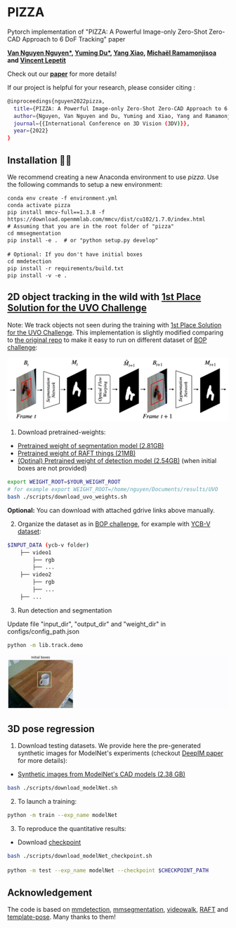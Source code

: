 # PIZZA
Pytorch implementation of "PIZZA: A Powerful Image-only Zero-Shot Zero-CAD Approach to 6 DoF Tracking" paper

**[Van Nguyen Nguyen*](https://nv-nguyen.github.io/), 
[Yuming Du*](https://dulucas.github.io/), 
[Yang Xiao](https://youngxiao13.github.io/), 
[Michaël Ramamonjisoa](https://michaelramamonjisoa.github.io/) and 
[Vincent Lepetit](https://vincentlepetit.github.io/)**

Check out our [**paper**](https://arxiv.org/abs/2209.07589) for more details!

If our project is helpful for your research, please consider citing : 
``` Bash
@inproceedings{nguyen2022pizza,
  title={PIZZA: A Powerful Image-only Zero-Shot Zero-CAD Approach to 6 DoF Tracking},
  author={Nguyen, Van Nguyen and Du, Yuming and Xiao, Yang and Ramamonjisoa, Michael and Lepetit, Vincent},
  journal={{International Conference on 3D Vision (3DV)}},
  year={2022}
}
```

## Installation :man_mechanic:

We recommend creating a new Anaconda environment to use *pizza*. Use the following commands to setup a new environment:
```
conda env create -f environment.yml
conda activate pizza
pip install mmcv-full==1.3.8 -f https://download.openmmlab.com/mmcv/dist/cu102/1.7.0/index.html
# Assuming that you are in the root folder of "pizza"
cd mmsegmentation
pip install -e .  # or "python setup.py develop"

# Optional: If you don't have initial boxes
cd mmdetection
pip install -r requirements/build.txt
pip install -v -e .
```
## 2D object tracking in the wild with [1st Place Solution for the UVO Challenge](https://arxiv.org/abs/2110.11661)
Note: We track objects not seen during the training with [1st Place Solution for the UVO Challenge](https://arxiv.org/abs/2110.11661). This implementation is slightly modified comparing to [the original repo](https://github.com/dulucas/UVO_Challenge) to make it easy to run on different dataset of [BOP challenge](https://bop.felk.cvut.cz/challenges/): 

![media/seg_pipeline.png](media/seg_pipeline.png)

1. Download pretrained-weights:
- [Pretrained weight of segmentation model (2.81GB)](https://drive.google.com/file/d/1rwV_TkBLYTl6hj5tOyP68QR6g-sILE1a/view?usp=sharing)
- [Pretrained weight of RAFT things (21MB)](https://drive.google.com/file/d/1v6Jf5espR4LDpFCMnrJB9DhhlajHlGfh/view?usp=sharing)
- [(Optinal) Pretrained weight of detection model (2.54GB)](https://drive.google.com/file/d/1iiZl8Ha_mYOqBNNjiehV0DBvBJgAGm6O/view?usp=sharing) (when initial boxes are not provided)
```bash
export WEIGHT_ROOT=$YOUR_WEIGHT_ROOT
# for example export WEIGHT_ROOT=/home/nguyen/Documents/results/UVO
bash ./scripts/download_uvo_weights.sh
```
**Optional:** You can download with attached gdrive links above manually.

2. Organize the dataset as in [BOP challenge](https://bop.felk.cvut.cz/challenges/), for example with [YCB-V dataset](https://bop.felk.cvut.cz/media/data/bop_datasets/ycbv_test_all.zip):
```bash
$INPUT_DATA (ycb-v folder)
    ├── video1 
        ├── rgb
        ├── ...
    ├── video2 
        ├── rgb
        ├── ...
    ├── ...
```
3. Run detection and segmentation

Update file "input_dir", "output_dir" and "weight_dir" in configs/config_path.json
```bash
python -m lib.track.demo
```
![media/demo_tracking.gif](media/demo_tracking.gif)


## 3D pose regression
1. Download testing datasets. 
We provide here the pre-generated synthetic images for ModelNet's experiments (checkout [DeepIM paper](https://arxiv.org/pdf/1804.00175.pdf) for more details):
- [Synthetic images from ModelNet's CAD models (2.38 GB)](https://drive.google.com/file/d/1v6Jf5espR4LDpFCMnrJB9DhhlajHlGfh/view?usp=sharing)
```bash
bash ./scripts/download_modelNet.sh
```
2. To launch a training:
```bash
python -m train --exp_name modelNet
```

3. To reproduce the quantitative results:
- Download [checkpoint](https://drive.google.com/file/d/16O0yWc3PPrlsHxACvf8ZFaMK3Eaoc_Xa/view?usp=sharing)
```bash
bash ./scripts/download_modelNet_checkpoint.sh

python -m test --exp_name modelNet --checkpoint $CHECKPOINT_PATH
```
## Acknowledgement

The code is based on [mmdetection](https://github.com/open-mmlab/mmdetection), [mmsegmentation](https://github.com/open-mmlab/mmsegmentation), [videowalk](https://github.com/ajabri/videowalk), [RAFT](https://github.com/princeton-vl/RAFT) and [template-pose](https://github.com/nv-nguyen/template-pose). Many thanks to them!